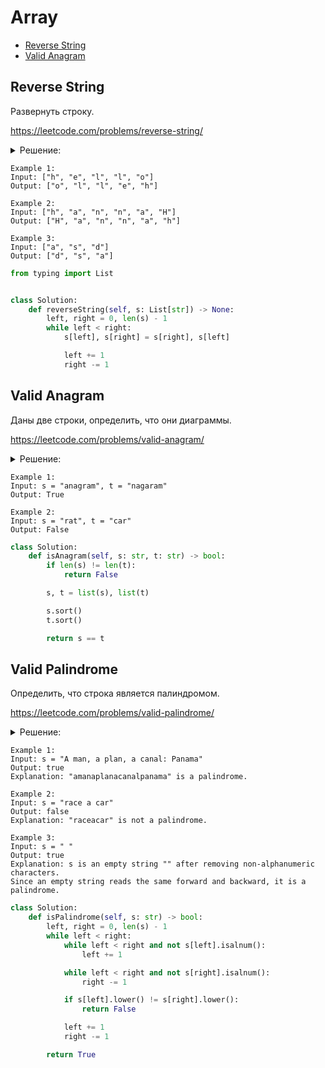 # Array
+ [Reverse String](#reverse-string)
+ [Valid Anagram](#valid-anagram)


## Reverse String
Развернуть строку.

https://leetcode.com/problems/reverse-string/

<details><summary>Решение:</summary><blockquote>

<ol>
 <li>Используем два указателя.</li>
 <li>На каждой итерации свапаем элементы пока указатели не встретятся где то в середине.</li>
 <li>На каждой итерации инкрементируем левый указатель и декрементируем правый указатель.</li>
</ol>

</blockquote></details>

```
Example 1:
Input: ["h", "e", "l", "l", "o"]
Output: ["o", "l", "l", "e", "h"]

Example 2:
Input: ["h", "a", "n", "n", "a", "H"]
Output: ["H", "a", "n", "n", "a", "h"]

Example 3:
Input: ["a", "s", "d"]
Output: ["d", "s", "a"]
```

```python
from typing import List


class Solution:
    def reverseString(self, s: List[str]) -> None:
        left, right = 0, len(s) - 1
        while left < right:
            s[left], s[right] = s[right], s[left]

            left += 1
            right -= 1

```


## Valid Anagram
Даны две строки, определить, что они диаграммы.

https://leetcode.com/problems/valid-anagram/

<details><summary>Решение:</summary><blockquote>

<ol>
 <li>Перевести строки в массив.</li>
 <li>Если размер строк отличается, то сразу False.</li>
 <li>Остортировать.</li>
 <li>Сравнить.</li>
</ol>

</blockquote></details>

```
Example 1:
Input: s = "anagram", t = "nagaram"
Output: True

Example 2:
Input: s = "rat", t = "car"
Output: False
```

```python
class Solution:
    def isAnagram(self, s: str, t: str) -> bool:
        if len(s) != len(t):
            return False

        s, t = list(s), list(t)

        s.sort()
        t.sort()

        return s == t

```


## Valid Palindrome
Определить, что строка является палиндромом.

https://leetcode.com/problems/valid-palindrome/

<details><summary>Решение:</summary><blockquote>

<ol>
 <li>Два указателя, один на начале стоки, второй на конце.</li>
 <li>Идем указателями навстречу друг другу пока они не втретятся, попутно проскаем не валидные символы (пробелы и знаки пунктуации).</li>
 <li>Если символы под указателяими не равны, то вернуть False, если прошли весь цикл до конца и указатели встретились, вернуть True.</li>
</ol>

</blockquote></details>

```
Example 1:
Input: s = "A man, a plan, a canal: Panama"
Output: true
Explanation: "amanaplanacanalpanama" is a palindrome.

Example 2:
Input: s = "race a car"
Output: false
Explanation: "raceacar" is not a palindrome.

Example 3:
Input: s = " "
Output: true
Explanation: s is an empty string "" after removing non-alphanumeric characters.
Since an empty string reads the same forward and backward, it is a palindrome.
```

```python
class Solution:
    def isPalindrome(self, s: str) -> bool:
        left, right = 0, len(s) - 1
        while left < right:
            while left < right and not s[left].isalnum():
                left += 1

            while left < right and not s[right].isalnum():
                right -= 1

            if s[left].lower() != s[right].lower():
                return False

            left += 1
            right -= 1

        return True

```
